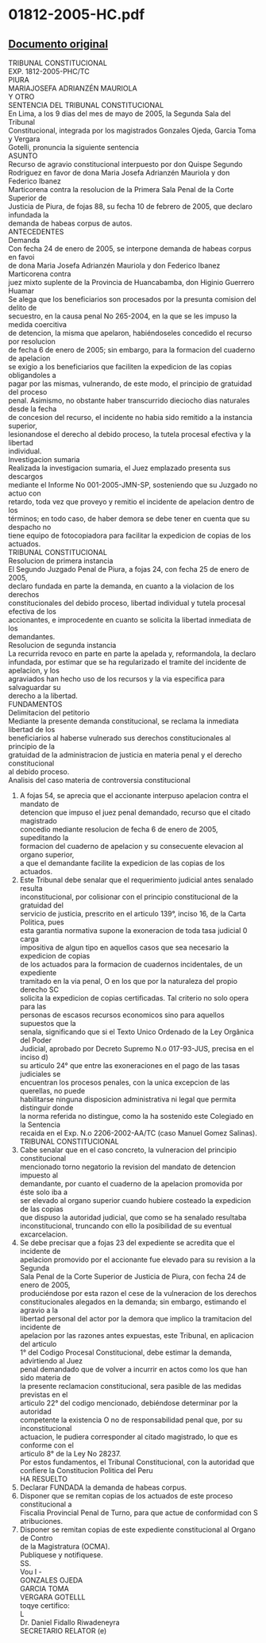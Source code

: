 
01812-2005-HC.pdf
=================
  
[Documento original](https://tc.gob.pe/jurisprudencia/2006/01812-2005-HC.pdf)  
---  
TRIBUNAL CONSTITUCIONAL  
EXP. 1812-2005-PHC/TC  
PIURA  
MARIAJOSEFA ADRIANZÉN MAURIOLA  
Y OTRO  
SENTENCIA DEL TRIBUNAL CONSTITUCIONAL  
En Lima, a los 9 dias del mes de mayo de 2005, la Segunda Sala del Tribunal  
Constitucional, integrada por los magistrados Gonzales Ojeda, Garcia Toma y Vergara  
Gotelli, pronuncia la siguiente sentencia  
ASUNTO  
Recurso de agravio constitucional interpuesto por don Quispe Segundo  
Rodriguez en favor de dona Maria Josefa Adrianzén Mauriola y don Federico Ibanez  
Marticorena contra la resolucion de la Primera Sala Penal de la Corte Superior de  
Justicia de Piura, de fojas 88, su fecha 10 de febrero de 2005, que declaro infundada la  
demanda de habeas corpus de autos.  
ANTECEDENTES  
Demanda  
Con fecha 24 de enero de 2005, se interpone demanda de habeas corpus en favoi  
de dona Maria Josefa Adrianzén Mauriola y don Federico Ibanez Marticorena contra  
juez mixto suplente de la Provincia de Huancabamba, don Higinio Guerrero Huamar  
Se alega que los beneficiarios son procesados por la presunta comision del delito de  
secuestro, en la causa penal No 265-2004, en la que se les impuso la medida coercitiva  
de detencion, la misma que apelaron, habiéndoseles concedido el recurso por resolucion  
de fecha 6 de enero de 2005; sin embargo, para la formacion del cuaderno de apelacion  
se exigio a los beneficiarios que faciliten la expedicion de las copias obligandoles a  
pagar por las mismas, vulnerando, de este modo, el principio de gratuidad del proceso  
penal. Asimismo, no obstante haber transcurrido dieciocho dias naturales desde la fecha  
de concesion del recurso, el incidente no habia sido remitido a la instancia superior,  
lesionandose el derecho al debido proceso, la tutela procesal efectiva y la libertad  
individual.  
Investigacion sumaria  
Realizada la investigacion sumaria, el Juez emplazado presenta sus descargos  
mediante el Informe No 001-2005-JMN-SP, sosteniendo que su Juzgado no actuo con  
retardo, toda vez que proveyo y remitio el incidente de apelacion dentro de los  
términos; en todo caso, de haber demora se debe tener en cuenta que su despacho no  
tiene equipo de fotocopiadora para facilitar la expedicion de copias de los actuados.  
TRIBUNAL CONSTITUCIONAL  
Resolucion de primera instancia  
El Segundo Juzgado Penal de Piura, a fojas 24, con fecha 25 de enero de 2005,  
declaro fundada en parte la demanda, en cuanto a la violacion de los derechos  
constitucionales del debido proceso, libertad individual y tutela procesal efectiva de los  
accionantes, e improcedente en cuanto se solicita la libertad inmediata de los  
demandantes.  
Resolucion de segunda instancia  
La recurrida revoco en parte en parte la apelada y, reformandola, la declaro  
infundada, por estimar que se ha regularizado el tramite del incidente de apelacion, y los  
agraviados han hecho uso de los recursos y la via especifica para salvaguardar su  
derecho a la libertad.  
FUNDAMENTOS  
Delimitacion del petitorio  
Mediante la presente demanda constitucional, se reclama la inmediata libertad de los  
beneficiarios al haberse vulnerado sus derechos constitucionales al principio de la  
gratuidad de la administracion de justicia en materia penal y el derecho constitucional  
al debido proceso.  
Analisis del caso materia de controversia constitucional  
1. A fojas 54, se aprecia que el accionante interpuso apelacion contra el mandato de  
detencion que impuso el juez penal demandado, recurso que el citado magistrado  
concedio mediante resolucion de fecha 6 de enero de 2005, supeditando la  
formacion del cuaderno de apelacion y su consecuente elevacion al organo superior,  
a que el demandante facilite la expedicion de las copias de los actuados.  
2. Este Tribunal debe senalar que el requerimiento judicial antes senalado resulta  
inconstitucional, por colisionar con el principio constitucional de la gratuidad del  
servicio de justicia, prescrito en el articulo 139°, inciso 16, de la Carta Politica, pues  
esta garantia normativa supone la exoneracion de toda tasa judicial 0 carga  
impositiva de algun tipo en aquellos casos que sea necesario la expedicion de copias  
de los actuados para la formacion de cuadernos incidentales, de un expediente  
tramitado en la via penal, O en los que por la naturaleza del propio derecho SC  
solicita la expedicion de copias certificadas. Tal criterio no solo opera para las  
personas de escasos recursos economicos sino para aquellos supuestos que la  
senala, significando que si el Texto Unico Ordenado de la Ley Orgânica del Poder  
Judicial, aprobado por Decreto Supremo N.o 017-93-JUS, precisa en el inciso d)  
su articulo 24° que entre las exoneraciones en el pago de las tasas judiciales se  
encuentran los procesos penales, con la unica excepcion de las querellas, no puede  
habilitarse ninguna disposicion administrativa ni legal que permita distinguir donde  
la norma referida no distingue, como la ha sostenido este Colegiado en la Sentencia  
recaida en el Exp. N.o 2206-2002-AA/TC (caso Manuel Gomez Salinas).  
TRIBUNAL CONSTITUCIONAL  
3. Cabe senalar que en el caso concreto, la vulneracion del principio constitucional  
mencionado torno negatorio la revision del mandato de detencion impuesto al  
demandante, por cuanto el cuaderno de la apelacion promovida por éste solo iba a  
ser elevado al organo superior cuando hubiere costeado la expedicion de las copias  
que dispuso la autoridad judicial, que como se ha senalado resultaba  
inconstitucional, truncando con ello la posibilidad de su eventual excarcelacion.  
4. Se debe precisar que a fojas 23 del expediente se acredita que el incidente de  
apelacion promovido por el accionante fue elevado para su revision a la Segunda  
Sala Penal de la Corte Superior de Justicia de Piura, con fecha 24 de enero de 2005,  
produciéndose por esta razon el cese de la vulneracion de los derechos  
constitucionales alegados en la demanda; sin embargo, estimando el agravio a la  
libertad personal del actor por la demora que implico la tramitacion del incidente de  
apelacion por las razones antes expuestas, este Tribunal, en aplicacion del articulo  
1° del Codigo Procesal Constitucional, debe estimar la demanda, advirtiendo al Juez  
penal demandado que de volver a incurrir en actos como los que han sido materia de  
la presente reclamacion constitucional, sera pasible de las medidas previstas en el  
articulo 22° del codigo mencionado, debiéndose determinar por la autoridad  
competente la existencia O no de responsabilidad penal que, por su inconstitucional  
actuacion, le pudiera corresponder al citado magistrado, lo que es conforme con el  
articulo 8° de la Ley No 28237.  
Por estos fundamentos, el Tribunal Constitucional, con la autoridad que  
confiere la Constitucion Politica del Peru  
HA RESUELTO  
1. Declarar FUNDADA la demanda de habeas corpus.  
2. Disponer que se remitan copias de los actuados de este proceso constitucional a  
Fiscalia Provincial Penal de Turno, para que actue de conformidad con S  
atribuciones.  
3. Disponer se remitan copias de este expediente constitucional al Organo de Contro  
de la Magistratura (OCMA).  
Publiquese y notifiquese.  
SS.  
Vou I -  
GONZALES OJEDA  
GARCIA TOMA  
VERGARA GOTELLL  
toqye certifico:  
L  
Dr. Daniel Fidallo Riwadeneyra  
SECRETARIO RELATOR (e)